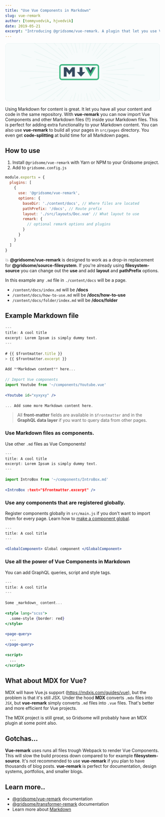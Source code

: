 ```yaml
---
title: "Use Vue Components in Markdown"
slug: vue-remark
author: [tommyvedvik, hjvedvik]
date: 2019-05-21
excerpt: "Introducing @gridsome/vue-remark. A plugin that let you use Vue Components inside Markdown files, and build pages with Markdown. Perfect for building Documentation, Design Systems, Portfolios, Blogs, etc."
---
```


![vue-remark](./mdvue.png)

Using Markdown for content is great. It let you have all your content and code in the same repository. With **vue-remark** you can now import Vue Components and other Markdown files (!!) inside your Markdown files. This is perfect for adding extra functionality to your Markdown content. You can also use **vue-remark** to build all your pages in `src/pages` directory. You even get **code-splitting** at build time for all Markdown pages.


## How to use

1. Install `@gridsome/vue-remark` with Yarn or NPM to your Gridsome project.
2. Add to `gridsome.config.js`

```js
module.exports = {
  plugins: [
    {
      use: '@gridsome/vue-remark',
      options: {
        baseDir: './content/docs', // Where files are located
        pathPrefix: '/docs', // Route prefix
        layout: './src/layouts/Doc.vue' // What layout to use
        remark: {
          // optional remark options and plugins
        }
      }
    }
  ]
}
```

💥 **@gridsome/vue-remark** is designed to work as a drop-in replacement for **@gridsome/source-filesystem**. If you're already using **filesystem-source** you can change out the **use** and add **layout** and **pathPrefix** options.

In this example any `.md` file in `./content/docs` will be a page.

- `/content/docs/index.md` will be  **/docs**
- `/content/docs/how-to-use.md` will be **/docs/how-to-use**
- `/content/docs/folder/index.md` will be **/docs/folder**


## Example Markdown file

```jsx
---
title: A cool title
excerpt: Lorem Ipsum is simply dummy text.
---

# {{ $frontmatter.title }}
> {{ $frontmatter.excerpt }}

Add **Markdown content** here...

// Import Vue components
import Youtube from '~/components/Youtube.vue'

<Youtube id="xyxyxy" />

... Add some more Markdown content here.

```

> All **front-matter** fields are available in `$frontmatter` and in the **GraphQL data layer** if you want to query data from other pages.


### Use Markdown files as components.

Use other `.md` files as Vue Components!

```jsx
---
title: A cool title
excerpt: Lorem Ipsum is simply dummy text.
---

import IntroBox from '~/components/IntroBox.md'

<IntroBox :text="$frontmatter.excerpt" />

```


### Use any components that are registered globally.

Register components globally in `src/main.js` if you don't want to import them for every page.
Learn how to [make a component global](/docs/components#make-a-component-global).


```jsx
---
title: A cool title
---

<GlobalComponent> Global component </GlobalComponent>

```

### Use all the power of Vue Components in Markdown
You can add GraphQL queries, script and style tags.

```jsx
---
title: A cool title
---

Some _markdown_ content...

<style lang="scss">
  .some-style {border: red}
</style>

<page-query>
  ...
</page-query>

<script>
  ...
</script>

```

## What about MDX for Vue?
MDX will have Vue.js support (https://mdxjs.com/guides/vue), but the problem is that it's still JSX. Under the hood **MDX** converts `.mdx` files into `JSX`, but **vue-remark**  simply converts `.md` files into `.vue` files. That's better and more efficient for Vue projects. 

The MDX project is still great, so Gridsome will probably have an MDX plugin at some point also.


## Gotchas...
**Vue-remark** uses runs all files trough Webpack to render Vue Components. This will slow the build process down compared to for example **filesystem-source**. It's not recommended to use **vue-remark** if you plan to have thousands of blog posts.  **vue-remark** is perfect for documentation, design systems, portfolios, and smaller blogs.

## Learn more..
- [@gridsome/vue-remark](https://gridsome.org/plugins/@gridsome/vue-remark) documentation
- [@gridsome/transformer-remark](https://gridsome.org/plugins/@gridsome/transformer-remark) documentation
- Learn more about [Markdown](https://www.markdownguide.org)